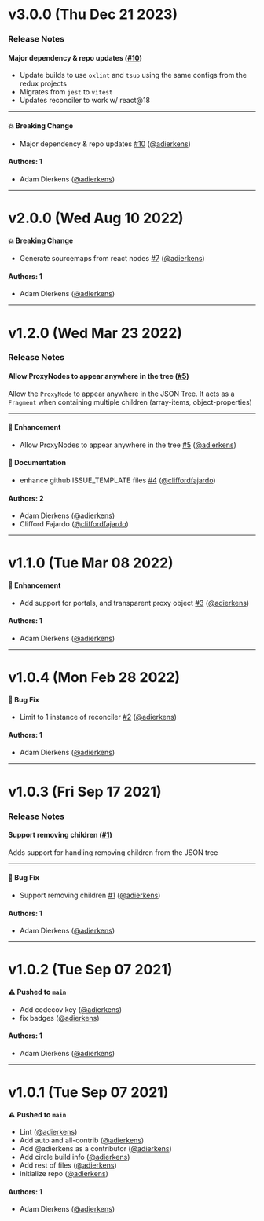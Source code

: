 # v3.0.0 (Thu Dec 21 2023)

### Release Notes

#### Major dependency & repo updates ([#10](https://github.com/intuit/react-json-reconciler/pull/10))

- Update builds to use `oxlint` and `tsup` using the same configs from the redux projects
- Migrates from `jest` to `vitest`
- Updates reconciler to work w/ react@18

---

#### 💥 Breaking Change

- Major dependency & repo updates [#10](https://github.com/intuit/react-json-reconciler/pull/10) ([@adierkens](https://github.com/adierkens))

#### Authors: 1

- Adam Dierkens ([@adierkens](https://github.com/adierkens))

---

# v2.0.0 (Wed Aug 10 2022)

#### 💥 Breaking Change

- Generate sourcemaps from react nodes [#7](https://github.com/intuit/react-json-reconciler/pull/7) ([@adierkens](https://github.com/adierkens))

#### Authors: 1

- Adam Dierkens ([@adierkens](https://github.com/adierkens))

---

# v1.2.0 (Wed Mar 23 2022)

### Release Notes

#### Allow ProxyNodes to appear anywhere in the tree ([#5](https://github.com/intuit/react-json-reconciler/pull/5))

Allow the `ProxyNode` to appear anywhere in the JSON Tree. It acts as a `Fragment` when containing multiple children (array-items, object-properties)

---

#### 🚀 Enhancement

- Allow ProxyNodes to appear anywhere in the tree [#5](https://github.com/intuit/react-json-reconciler/pull/5) ([@adierkens](https://github.com/adierkens))

#### 📝 Documentation

- enhance github ISSUE_TEMPLATE files [#4](https://github.com/intuit/react-json-reconciler/pull/4) ([@cliffordfajardo](https://github.com/cliffordfajardo))

#### Authors: 2

- Adam Dierkens ([@adierkens](https://github.com/adierkens))
- Clifford Fajardo  ([@cliffordfajardo](https://github.com/cliffordfajardo))

---

# v1.1.0 (Tue Mar 08 2022)

#### 🚀 Enhancement

- Add support for portals, and transparent proxy object [#3](https://github.com/intuit/react-json-reconciler/pull/3) ([@adierkens](https://github.com/adierkens))

#### Authors: 1

- Adam Dierkens ([@adierkens](https://github.com/adierkens))

---

# v1.0.4 (Mon Feb 28 2022)

#### 🐛 Bug Fix

- Limit to 1 instance of reconciler [#2](https://github.com/intuit/react-json-reconciler/pull/2) ([@adierkens](https://github.com/adierkens))

#### Authors: 1

- Adam Dierkens ([@adierkens](https://github.com/adierkens))

---

# v1.0.3 (Fri Sep 17 2021)

### Release Notes

#### Support removing children ([#1](https://github.com/intuit/react-json-reconciler/pull/1))

Adds support for handling removing children from the JSON tree

---

#### 🐛 Bug Fix

- Support removing children [#1](https://github.com/intuit/react-json-reconciler/pull/1) ([@adierkens](https://github.com/adierkens))

#### Authors: 1

- Adam Dierkens ([@adierkens](https://github.com/adierkens))

---

# v1.0.2 (Tue Sep 07 2021)

#### ⚠️ Pushed to `main`

- Add codecov key ([@adierkens](https://github.com/adierkens))
- fix badges ([@adierkens](https://github.com/adierkens))

#### Authors: 1

- Adam Dierkens ([@adierkens](https://github.com/adierkens))

---

# v1.0.1 (Tue Sep 07 2021)

#### ⚠️ Pushed to `main`

- Lint ([@adierkens](https://github.com/adierkens))
- Add auto and all-contrib ([@adierkens](https://github.com/adierkens))
- Add @adierkens as a contributor ([@adierkens](https://github.com/adierkens))
- Add circle build info ([@adierkens](https://github.com/adierkens))
- Add rest of files ([@adierkens](https://github.com/adierkens))
- initialize repo ([@adierkens](https://github.com/adierkens))

#### Authors: 1

- Adam Dierkens ([@adierkens](https://github.com/adierkens))
